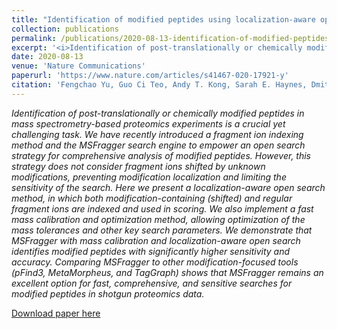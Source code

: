 ```yaml
---
title: "Identification of modified peptides using localization-aware open search"
collection: publications
permalink: /publications/2020-08-13-identification-of-modified-peptides-using
excerpt: '<i>Identification of post-translationally or chemically modified peptides in mass spectrometry-based proteomics experiments is a crucial yet challenging task. We have recently introduced a fragment ion indexing method and the MSFragger search engine to empower an open search strategy for comprehensive analysis of modified peptides. However, this strategy does not consider fragment ions shifted by unknown modifications, preventing modification localization and limiting the sensitivity of the search. Here we present a localization-aware open search method, in which both modification-containing (shifted) and regular fragment ions are indexed and used in scoring. We also implement a fast mass calibration and optimization method, allowing optimization of the mass tolerances and other key search parameters. We demonstrate that MSFragger with mass calibration and localization-aware open search identifies modified peptides with significantly higher sensitivity and accuracy. Comparing MSFragger to other modification-focused tools (pFind3, MetaMorpheus, and TagGraph) shows that MSFragger remains an excellent option for fast, comprehensive, and sensitive searches for modified peptides in shotgun proteomics data.</i>'
date: 2020-08-13
venue: 'Nature Communications'
paperurl: 'https://www.nature.com/articles/s41467-020-17921-y'
citation: 'Fengchao Yu, Guo Ci Teo, Andy T. Kong, Sarah E. Haynes, Dmitry M. Avtonomov, <b>Daniel J. Geiszler</b>, Alexey I. Nesvizhskii. (2020). &quot;Identification of modified peptides using localization-aware open search.&quot; <i>Nat. Commun</i>. 11(4065).'
---
```

<i>Identification of post-translationally or chemically modified peptides in mass spectrometry-based proteomics experiments is a crucial yet challenging task. We have recently introduced a fragment ion indexing method and the MSFragger search engine to empower an open search strategy for comprehensive analysis of modified peptides. However, this strategy does not consider fragment ions shifted by unknown modifications, preventing modification localization and limiting the sensitivity of the search. Here we present a localization-aware open search method, in which both modification-containing (shifted) and regular fragment ions are indexed and used in scoring. We also implement a fast mass calibration and optimization method, allowing optimization of the mass tolerances and other key search parameters. We demonstrate that MSFragger with mass calibration and localization-aware open search identifies modified peptides with significantly higher sensitivity and accuracy. Comparing MSFragger to other modification-focused tools (pFind3, MetaMorpheus, and TagGraph) shows that MSFragger remains an excellent option for fast, comprehensive, and sensitive searches for modified peptides in shotgun proteomics data.</i>

[Download paper here](https://www.nature.com/articles/s41467-020-17921-y.pdf)
